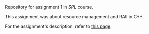 Repository for assignment 1 in _SPL_ course.

This assignment was about resource management and RAII in C++.

For the assignment's description, refer to [this page](https://www.cs.bgu.ac.il/~spl201/index.php?page=Assignments.Assignment_1).
